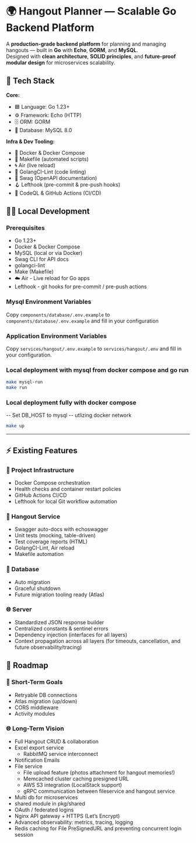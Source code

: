 # 🌍 Hangout Planner — Scalable Go Backend Platform

A **production-grade backend platform** for planning and managing hangouts — built in **Go** with **Echo**, **GORM**, and **MySQL**.  
Designed with **clean architecture**, **SOLID principles**, and **future-proof modular design** for microservices scalability.

## 🚀 Tech Stack

**Core:**

- 🟦 Language: Go 1.23+
- ⚙️ Framework: Echo (HTTP)
- 🗄️ ORM: GORM
- 💾 Database: MySQL 8.0

**Infra & Dev Tooling:**

- 🐳 Docker & Docker Compose
- 🧰 Makefile (automated scripts)
- 🌀 Air (live reload)
- 🧹 GolangCI-Lint (code linting)
- 🧾 Swag (OpenAPI documentation)
- 🪝 Lefthook (pre-commit & pre-push hooks)
- 🧪 CodeQL & GitHub Actions (CI/CD)

## 🏃‍♂️ Local Development

### Prerequisites

- Go 1.23+
- Docker & Docker Compose
- MySQL (local or via Docker)
- Swag CLI for API docs
- golangci-lint
- Make (Makefile)
- ☁️ Air - Live reload for Go apps
- Lefthook - git hooks for pre-commit / pre-push actions

### Mysql Environment Variables

Copy `components/database/.env.example` to `components/database/.env.example` and fill in your configuration

### Application Environment Variables

Copy `services/hangout/.env.example` to `services/hangout/.env` and fill in your configuration.

### Local deployment with mysql from docker compose and go run

```sh
make mysql-run
make run
```

### Local deployment fully with docker compose

-- Set DB_HOST to mysql -- utlizing docker network

```sh
make up
```

---

## ⚡ Existing Features

### 🔧 Project Infrastructure

- Docker Compose orchestration
- Health checks and container restart policies
- GitHub Actions CI/CD
- Lefthook for local Git workflow automation

### 💬 Hangout Service

- Swagger auto-docs with echoswagger
- Unit tests (mocking, table-driven)
- Test coverage reports (HTML)
- GolangCI-Lint, Air reload
- Makefile automation

### 💾 Database

- Auto migration
- Graceful shutdown
- Future migration tooling ready (Atlas)

### 🌐 Server

- Standardized JSON response builder
- Centralized constants & sentinel errors
- Dependency injection (interfaces for all layers)
- Context propagation across all layers (for timeouts, cancellation, and future observability/tracing)

## 🧭 Roadmap

### 🧩 Short-Term Goals

- Retryable DB connections
- Atlas migration (up/down)
- CORS middleware
- Activity modules

### 🌐 Long-Term Vision

- Full Hangout CRUD & collaboration
- Excel export service
  - RabbitMQ service interconnect
- Notification Emails
- File service
  - File upload feature (photos attachment for hangout memories!)
  - Memcached cluster caching presigned URL
  - AWS S3 integration (LocalStack support)
  - gRPC communication between fileservice and hangout service
- Multi db for microservices
- shared module in pkg/shared
- OAuth / federated logins
- Nginx API gateway + HTTPS (Let’s Encrypt)
- Advanced observability: metrics, tracing, logging
- Redis caching for File PreSignedURL and preventing concurrent login session
